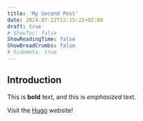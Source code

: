 ```yaml
---
title: 'My Second Post'
date: 2024-07-22T12:15:22+02:00
draft: true
# ShowToc: false
ShowReadingTime: false
ShowBreadCrumbs: false
# hidemeta: true
---
```


## Introduction

This is **bold** text, and this is *emphasized* text.

Visit the [Hugo](https://gohugo.io) website!
